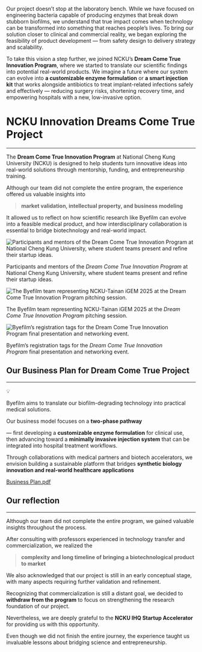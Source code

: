 Our project doesn’t stop at the laboratory bench. While we have focused on engineering bacteria capable of producing enzymes that break down stubborn biofilms, we understand that true impact comes when technology can be transformed into something that reaches people’s lives. To bring our solution closer to clinical and commercial reality, we began exploring the feasibility of product development — from safety design to delivery strategy and scalability.

To take this vision a step further, we joined NCKU’s **Dream Come True Innovation Program**, where we started to translate our scientific findings into potential real-world products. We imagine a future where our system can evolve into **a customizable enzyme formulation** or **a smart injection kit** that works alongside antibiotics to treat implant-related infections safely and effectively — reducing surgery risks, shortening recovery time, and empowering hospitals with a new, low-invasive option.

# NCKU Innovation Dreams Come True Project

---

The **Dream Come True Innovation Program** at National Cheng Kung University (NCKU) is designed to help students turn innovative ideas into real-world solutions through mentorship, funding, and entrepreneurship training.

Although our team did not complete the entire program, the experience offered us valuable insights into

> **market validation, intellectual property, and business modeling**

It allowed us to reflect on how scientific research like Byefilm can evolve into a feasible medical product, and how interdisciplinary collaboration is essential to bridge biotechnology and real-world impact.

![Participants and mentors of the *Dream Come True Innovation Program* at National Cheng Kung University, where student teams present and refine their startup ideas.](attachment:6d8a8ae8-fa97-4b25-859d-19d19156ccb3:IMG_3473.jpeg)

Participants and mentors of the *Dream Come True Innovation Program* at National Cheng Kung University, where student teams present and refine their startup ideas.

![The Byefilm team representing NCKU-Tainan iGEM 2025 at the *Dream Come True Innovation Program* pitching session.](attachment:c18d8898-eea5-4c37-a62d-4eb8fa97179e:IMG_0112.jpeg)

The Byefilm team representing NCKU-Tainan iGEM 2025 at the *Dream Come True Innovation Program* pitching session.

![Byefilm’s registration tags for the *Dream Come True Innovation Program* final presentation and networking event.](attachment:84214132-22bb-4e9a-b46e-632b6de13578:IMG_0113.jpeg)

Byefilm’s registration tags for the *Dream Come True Innovation Program* final presentation and networking event.

## Our Business Plan for Dream Come True Project

---

<aside>
💡

Byefilm aims to translate our biofilm-degrading technology into practical medical solutions.

</aside>

Our business model focuses on a **two-phase pathway**

— first developing a **customizable enzyme formulation** for clinical use, then advancing toward a **minimally invasive injection system** that can be integrated into hospital treatment workflows.

Through collaborations with medical partners and biotech accelerators, we envision building a sustainable platform that bridges **synthetic biology innovation and real-world healthcare applications**

[Business Plan.pdf](attachment:681b2e60-9011-4ef7-b3a0-c50ff3d5030a:Business_Plan.pdf)

## Our reflection

---

Although our team did not complete the entire program, we gained valuable insights throughout the process.

After consulting with professors experienced in technology transfer and commercialization, we realized the

> **complexity and long timeline of bringing a biotechnological product to market**

We also acknowledged that our project is still in an early conceptual stage, with many aspects requiring further validation and refinement.

Recognizing that commercialization is still a distant goal, we decided to **withdraw from the program** to focus on strengthening the research foundation of our project.

Nevertheless, we are deeply grateful to the **NCKU IHQ Startup Accelerator** for providing us with this opportunity.

Even though we did not finish the entire journey, the experience taught us invaluable lessons about bridging science and entrepreneurship.